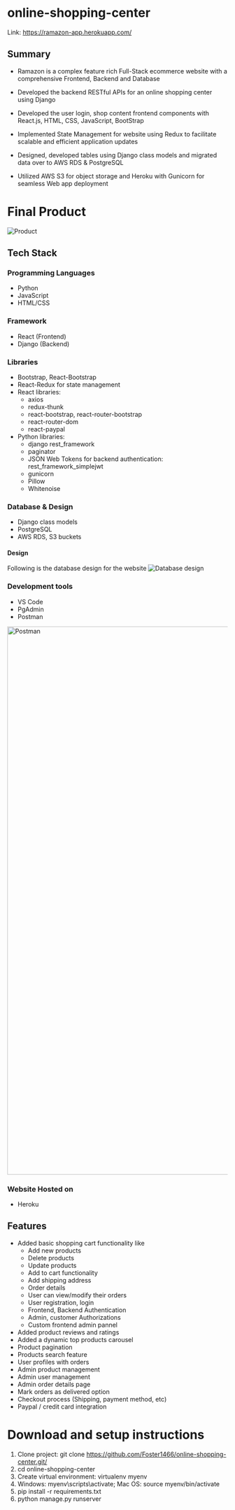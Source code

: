 # online-shopping-center

Link: https://ramazon-app.herokuapp.com/

## Summary
* Ramazon is a complex feature rich Full-Stack ecommerce website with a comprehensive Frontend, Backend and Database

* Developed the backend RESTful APIs for an online shopping center using Django

* Developed the user login, shop content frontend components with React.js, HTML, CSS, JavaScript, BootStrap

* Implemented State Management for website using Redux to facilitate scalable and efficient application updates

* Designed, developed tables using Django class models and migrated data over to AWS RDS & PostgreSQL

* Utilized AWS S3 for object storage and Heroku with Gunicorn for seamless Web app deployment

# Final Product
![Product](https://user-images.githubusercontent.com/67507979/235411222-151aafea-408a-4c4c-ab97-8e83cb525abb.png)


## Tech Stack

### Programming Languages
* Python
* JavaScript
* HTML/CSS

### Framework
* React (Frontend)
* Django (Backend)

### Libraries
* Bootstrap, React-Bootstrap
* React-Redux for state management
* React libraries: 
    * axios 
    * redux-thunk
    * react-bootstrap, react-router-bootstrap
    * react-router-dom
    * react-paypal
* Python libraries: 
    * django rest_framework
    * paginator
    * JSON Web Tokens for backend authentication: rest_framework_simplejwt
    * gunicorn
    * Pillow
    * Whitenoise

### Database & Design
* Django class models
* PostgreSQL
* AWS RDS, S3 buckets

#### Design
Following is the database design for the website
![Database design](https://user-images.githubusercontent.com/67507979/235410327-aa013198-bf71-472d-b83f-e0bab92cf089.png)

### Development tools
* VS Code
* PgAdmin
* Postman
<img width="1254" alt="Postman" src="https://user-images.githubusercontent.com/67507979/235410873-43ccf57d-af97-4671-8f9b-aa13a978b48f.png">


### Website Hosted on
* Heroku
    
## Features

* Added basic shopping cart functionality like
    * Add new products
    * Delete products
    * Update products
    * Add to cart functionality
    * Add shipping address
    * Order details
    * User can view/modify their orders
    * User registration, login
    * Frontend, Backend Authentication
    * Admin, customer Authorizations
    * Custom frontend admin pannel
* Added product reviews and ratings
* Added a dynamic top products carousel
* Product pagination
* Products search feature
* User profiles with orders
* Admin product management
* Admin user management
* Admin order details page
* Mark orders as delivered option
* Checkout process (Shipping, payment method, etc)
* Paypal / credit card integration

# Download and setup instructions
1. Clone project: git clone https://github.com/Foster1466/online-shopping-center.git/
2. cd online-shopping-center
3. Create virtual environment: virtualenv myenv
4. Windows: myenv\scripts\activate; Mac OS: source myenv/bin/activate
5. pip install -r requirements.txt
6. python manage.py runserver

